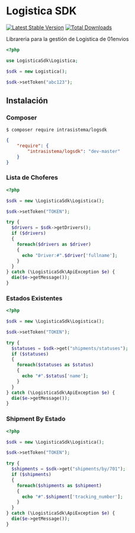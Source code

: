 # Logistica SDK

[![Latest Stable Version](https://img.shields.io/packagist/v/intrasistema/logsdk.svg?style=flat-square)](https://packagist.org/packages/intrasistema/logsdk)
[![Total Downloads](https://img.shields.io/packagist/dt/intrasistema/logsdk.svg?style=flat-square)](https://packagist.org/packages/intrasistema/logsdk)

Librareria para la gestión de Logistica de 01envios

```php
<?php

use LogisticaSdk\Logistica;

$sdk = new Logistica();

$sdk->setToken("abc123");

```

## Instalación

### Composer

```
$ composer require intrasistema/logsdk
```

```json
{
    "require": {
        "intrasistema/logsdk": "dev-master"
    }
}
```


### Lista de Choferes

```php
<?php

$sdk = new \LogisticaSdk\Logistica();

$sdk->setToken("TOKEN");

try {
  $drivers = $sdk->getDrivers();
  if ($drivers)
  {
    foreach($drivers as $driver)
    {
      echo "Driver:#".$driver['fullname'];
    }
  }
} catch (\LogisticaSdk\ApiException $e) {
  die($e->getMessage());
}

```

### Estados Existentes
```php
<?php

$sdk = new \LogisticaSdk\Logistica();

$sdk->setToken("TOKEN");

try {
  $statuses = $sdk->get("shipments/statuses");
  if ($statuses)
  {
    foreach($statuses as $status)
    {
      echo "#".$status['name'];
    }
  }
} catch (\LogisticaSdk\ApiException $e) {
  die($e->getMessage());
}

```


### Shipment By Estado
```php
<?php

$sdk = new \LogisticaSdk\Logistica();

$sdk->setToken("TOKEN");

try {
  $shipments = $sdk->get("shipments/by/701");
  if ($shipments)
  {
    foreach($shipments as $shipment)
    {
      echo "#".$shipment['tracking_number'];
    }
  }
} catch (\LogisticaSdk\ApiException $e) {
  die($e->getMessage());
}

```
